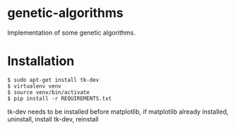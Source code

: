 genetic-algorithms
==================

Implementation of some genetic algorithms.

Installation
============
   
    $ sudo apt-get install tk-dev
    $ virtualenv venv
    $ source venv/bin/activate
    $ pip install -r REQUIREMENTS.txt

tk-dev needs to be installed before matplotlib, if matplotlib already installed,
uninstall, install tk-dev, reinstall
 
